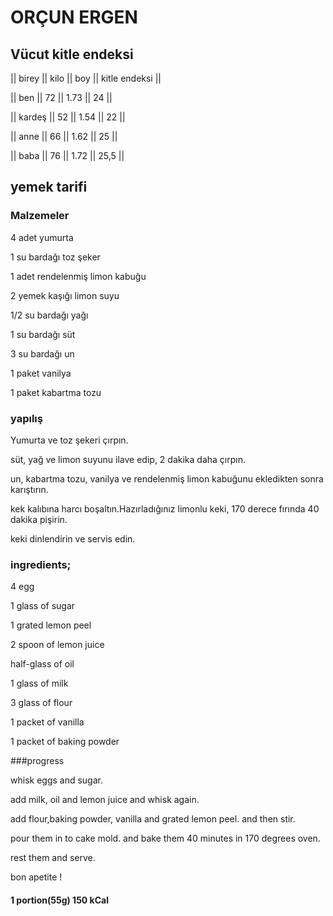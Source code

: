 # ORÇUN ERGEN 

## Vücut kitle endeksi

||  birey  || kilo ||  boy   || kitle endeksi ||
             
||   ben   ||  72  ||  1.73  ||      24       ||

|| kardeş  ||  52  ||  1.54  ||      22       ||

||  anne   ||  66  ||  1.62  ||      25       ||

||  baba   ||  76  ||  1.72  ||     25,5      ||

## yemek tarifi

### Malzemeler
4 adet yumurta

1 su bardağı toz şeker

1 adet rendelenmiş limon kabuğu

2 yemek kaşığı limon suyu

1/2 su bardağı yağı

1 su bardağı süt

3 su bardağı un

1 paket vanilya

1 paket kabartma tozu

### yapılış

Yumurta ve toz şekeri çırpın.

süt, yağ ve limon suyunu ilave edip, 2 dakika daha çırpın.

un, kabartma tozu, vanilya ve rendelenmiş limon kabuğunu ekledikten sonra karıştırın.

kek kalıbına harcı boşaltın.Hazırladığınız limonlu keki, 170 derece fırında 40 dakika pişirin.

keki dinlendirin ve servis edin.

### ingredients;

4 egg

1 glass of sugar

1 grated lemon peel

2 spoon of lemon juice

half-glass of oil

1 glass of milk

3 glass of flour

1 packet of vanilla

1 packet of baking powder

###progress

whisk eggs and sugar.

add milk, oil and lemon juice and whisk again.

add flour,baking powder, vanilla and grated lemon peel. and then stir.

pour them in to cake mold. and bake them 40 minutes in 170 degrees oven.

rest them and serve.

bon apetite !

#### 1 portion(55g) 150 kCal
